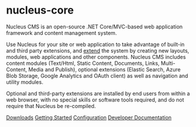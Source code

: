 # nucleus-core
Nucleus CMS is an open-source .NET Core/MVC-based web application framework and content management system. 

Use Nucleus for your site or web application to take advantage of built-in and third party extensions, and [extend](https://www.nucleus-cms.com/developers/) the system by creating new layouts, modules, web applications and other components.  Nucleus CMS includes content modules (Text/Html, Static Content, Documents, Links, Multi-Content, Media and Publish), optional extensions (Elastic Search, Azure Blob Storage, Google Analytics and OAuth client) as well as navigation and utility modules.  

Optional and third-party extensions are installed by end users from within a web browser, with no special skills or software tools required, and do not require that Nucleus be re-compiled.

[Downloads](https://www.nucleus-cms.com/downloads/)
[Getting Started](https://www.nucleus-cms.com/getting-started/)
[Configuration](https://www.nucleus-cms.com/configuration-files/)
[Developer Documentation](https://www.nucleus-cms.com/developers/)
